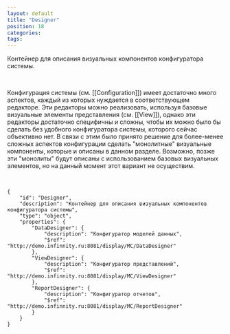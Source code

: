 ```yaml
---
layout: default
title: "Designer"
position: 18
categories: 
tags: 
---
```


Контейнер для описания визуальных компонентов конфигуратора системы.

 

Конфигурация системы (см. [[Configuration]]) имеет достаточно много аспектов, каждый из которых нуждается в соответствующем редакторе. Эти редакторы можно реализовать, используя базовые визуальные элементы представления (см. [[View]]), однако эти редакторы достаточно специфичны и сложны, чтобы их можно было бы сделать без удобного конфигуратора системы, которого сейчас объективно нет. В связи с этим было принято решение для более-менее сложных аспектов конфигурации сделать "монолитные" визуальные компоненты, которые и описаны в данном разделе. Возможно, позже эти "монолиты" будут описаны с использованием базовых визуальных элементов, но на данный момент этот вариант не осуществим.

   

```
{
	"id": "Designer",
	"description": "Контейнер для описания визуальных компонентов конфигуратора системы",
	"type": "object",
	"properties": {
		"DataDesigner": {
			"description": "Конфигуратор моделей данных",
			"$ref": "http://demo.infinnity.ru:8081/display/MC/DataDesigner"
		},
		"ViewDesigner": {
			"description": "Конфигуратор представлений",
			"$ref": "http://demo.infinnity.ru:8081/display/MC/ViewDesigner"
		},
		"ReportDesigner": {
			"description": "Конфигуратор отчетов",
			"$ref": "http://demo.infinnity.ru:8081/display/MC/ReportDesigner"
		}
	}
}
```

 

 

